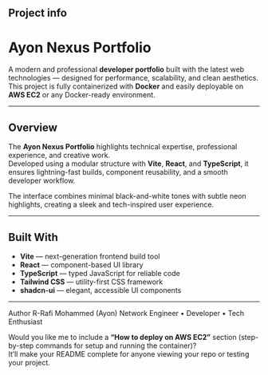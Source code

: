 
## Project info

#  Ayon Nexus Portfolio

A modern and professional **developer portfolio** built with the latest web technologies — designed for performance, scalability, and clean aesthetics.  
This project is fully containerized with **Docker** and easily deployable on **AWS EC2** or any Docker-ready environment.

---

##  Overview

The **Ayon Nexus Portfolio** highlights technical expertise, professional experience, and creative work.  
Developed using a modular structure with **Vite**, **React**, and **TypeScript**, it ensures lightning-fast builds, component reusability, and a smooth developer workflow.

The interface combines minimal black-and-white tones with subtle neon highlights, creating a sleek and tech-inspired user experience.

---

## Built With

-  **Vite** — next-generation frontend build tool  
-  **React** — component-based UI library  
-  **TypeScript** — typed JavaScript for reliable code  
-  **Tailwind CSS** — utility-first CSS framework  
-  **shadcn-ui** — elegant, accessible UI components  

---

Author
R-Rafi Mohammed (Ayon)
Network Engineer • Developer • Tech Enthusiast



Would you like me to include a **“How to deploy on AWS EC2”** section (step-by-step commands for setup and running the container)?  
It’ll make your README complete for anyone viewing your repo or testing your project.

